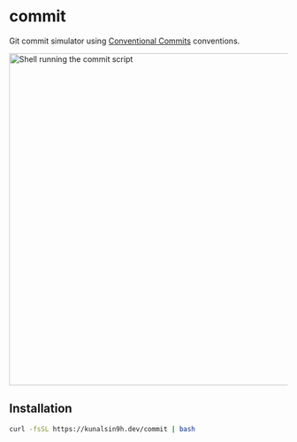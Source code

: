 # commit
Git commit simulator using [Conventional Commits](https://www.conventionalcommits.org/en/v1.0.0/) conventions.

<picture>
  <source media="(max-width: 600px)" srcset="https://github.com/KunalSin9h/commit/static/demo.gif">
  <source media="(min-width: 600px)" width="600" srcset="https://github.com/KunalSin9h/commit/static/demo.gif">
  <img alt="Shell running the commit script" src="https://github.com/KunalSin9h/commit/static/demo.gif">
</picture>

## Installation
```bash
curl -fsSL https://kunalsin9h.dev/commit | bash
```
